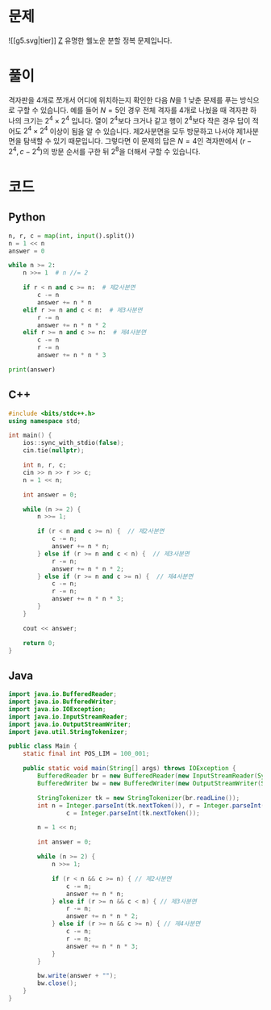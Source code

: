 # 문제
![[g5.svg|tier]] [Z](https://www.acmicpc.net/problem/1074)
유명한 웰노운 분할 정복 문제입니다.
# 풀이
격자판을 4개로 쪼개서 어디에 위치하는지 확인한 다음 $N$을 1 낮춘 문제를 푸는 방식으로 구할 수 있습니다.
예를 들어 $N = 5$인 경우 전체 격자를 4개로 나눴을 때 격자판 하나의 크기는 $2^4 \times 2^4$ 입니다.
열이 $2^4$보다 크거나 같고 행이 $2^4$보다 작은 경우 답이 적어도 $2^4 \times 2^4$ 이상이 됨을 알 수 있습니다. 제2사분면을 모두 방문하고 나서야 제1사분면을 탐색할 수 있기 때문입니다.
그렇다면 이 문제의 답은 $N = 4$인 격자판에서 $(r - 2^4, c - 2^4)$의 방문 순서를 구한 뒤 $2^8$을 더해서 구할 수 있습니다.
# 코드
## Python
```python
n, r, c = map(int, input().split())
n = 1 << n
answer = 0

while n >= 2:
    n >>= 1  # n //= 2

    if r < n and c >= n:  # 제2사분면
        c -= n
        answer += n * n
    elif r >= n and c < n:  # 제3사분면
        r -= n
        answer += n * n * 2
    elif r >= n and c >= n:  # 제4사분면
        c -= n
        r -= n
        answer += n * n * 3

print(answer)
```
## C++
```cpp
#include <bits/stdc++.h>
using namespace std;

int main() {
    ios::sync_with_stdio(false);
    cin.tie(nullptr);

    int n, r, c;
    cin >> n >> r >> c;
    n = 1 << n;

    int answer = 0;

    while (n >= 2) {
        n >>= 1;

        if (r < n and c >= n) {  // 제2사분면
            c -= n;
            answer += n * n;
        } else if (r >= n and c < n) {  // 제3사분면
            r -= n;
            answer += n * n * 2;
        } else if (r >= n and c >= n) {  // 제4사분면
            c -= n;
            r -= n;
            answer += n * n * 3;
        }
    }

    cout << answer;

    return 0;
}
```
## Java
```java
import java.io.BufferedReader;
import java.io.BufferedWriter;
import java.io.IOException;
import java.io.InputStreamReader;
import java.io.OutputStreamWriter;
import java.util.StringTokenizer;

public class Main {
    static final int POS_LIM = 100_001;

    public static void main(String[] args) throws IOException {
        BufferedReader br = new BufferedReader(new InputStreamReader(System.in));
        BufferedWriter bw = new BufferedWriter(new OutputStreamWriter(System.out));

        StringTokenizer tk = new StringTokenizer(br.readLine());
        int n = Integer.parseInt(tk.nextToken()), r = Integer.parseInt(tk.nextToken()),
                c = Integer.parseInt(tk.nextToken());

        n = 1 << n;

        int answer = 0;

        while (n >= 2) {
            n >>= 1;

            if (r < n && c >= n) { // 제2사분면
                c -= n;
                answer += n * n;
            } else if (r >= n && c < n) { // 제3사분면
                r -= n;
                answer += n * n * 2;
            } else if (r >= n && c >= n) { // 제4사분면
                c -= n;
                r -= n;
                answer += n * n * 3;
            }
        }

        bw.write(answer + "");
        bw.close();
    }
}
```